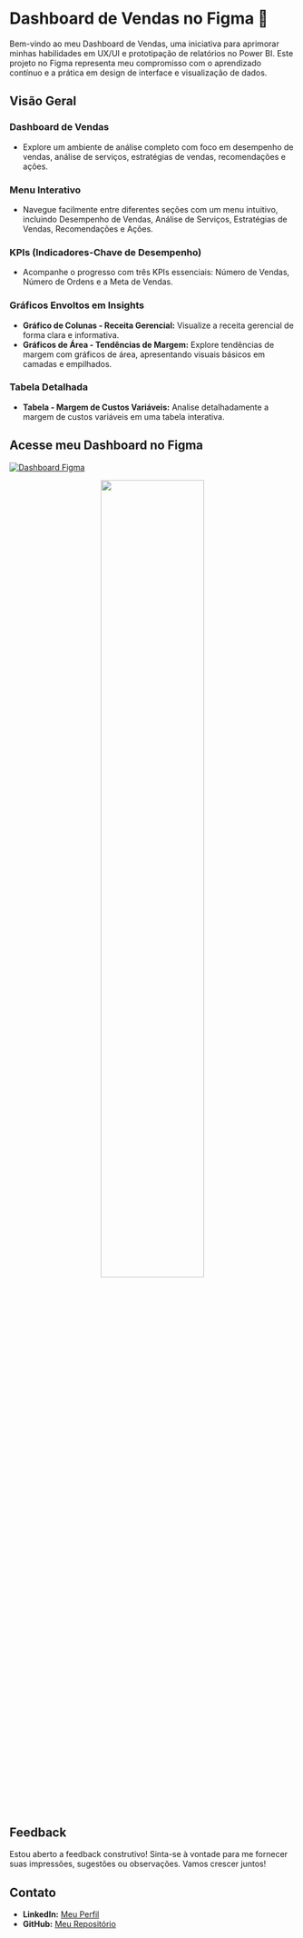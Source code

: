 # Dashboard de Vendas no Figma 🚀

Bem-vindo ao meu Dashboard de Vendas, uma iniciativa para aprimorar minhas habilidades em UX/UI e prototipação de relatórios no Power BI. Este projeto no Figma representa meu compromisso com o aprendizado contínuo e a prática em design de interface e visualização de dados.

## Visão Geral

### Dashboard de Vendas
- Explore um ambiente de análise completo com foco em desempenho de vendas, análise de serviços, estratégias de vendas, recomendações e ações.

### Menu Interativo
- Navegue facilmente entre diferentes seções com um menu intuitivo, incluindo Desempenho de Vendas, Análise de Serviços, Estratégias de Vendas, Recomendações e Ações.

### KPIs (Indicadores-Chave de Desempenho)
- Acompanhe o progresso com três KPIs essenciais: Número de Vendas, Número de Ordens e a Meta de Vendas.

### Gráficos Envoltos em Insights
- **Gráfico de Colunas - Receita Gerencial:** Visualize a receita gerencial de forma clara e informativa.
- **Gráficos de Área - Tendências de Margem:** Explore tendências de margem com gráficos de área, apresentando visuais básicos em camadas e empilhados.

### Tabela Detalhada
- **Tabela - Margem de Custos Variáveis:** Analise detalhadamente a margem de custos variáveis em uma tabela interativa.

## Acesse meu Dashboard no Figma
[![Dashboard Figma](https://img.shields.io/badge/Dashboard%20no%20Figma-Ver%20Protótipo-brightgreen)](https://www.figma.com/community/file/1281973192512762996/dashboard-da-tim)

<p align="center">
  <img src="https://github.com/Eduardoppereira/FIGMA_DASHBOARD_VENDAS/blob/main/Vers%C3%A3o%203%20-%20Tim.png" width=60%>
</p>

## Feedback
Estou aberto a feedback construtivo! Sinta-se à vontade para me fornecer suas impressões, sugestões ou observações. Vamos crescer juntos!

## Contato
- **LinkedIn:** [Meu Perfil](https://www.linkedin.com/in/seu-usuario/)
- **GitHub:** [Meu Repositório](https://github.com/seu-usuario)
